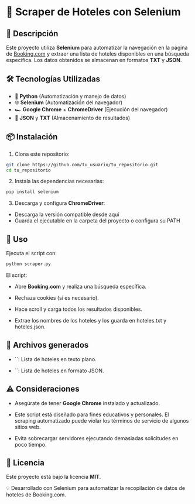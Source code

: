 # 🏨 Scraper de Hoteles con Selenium

## 🚀 Descripción

Este proyecto utiliza **Selenium** para automatizar la navegación en la página de [Booking.com](https://www.booking.com) y extraer una lista de hoteles disponibles en una búsqueda específica. Los datos obtenidos se almacenan en formatos **TXT** y **JSON**.

## 🛠 Tecnologías Utilizadas

- 🐍 **Python** (Automatización y manejo de datos)
- 🌐 **Selenium** (Automatización del navegador)
- 🏎 **Google Chrome** + **ChromeDriver** (Ejecución del navegador)
- 📄 **JSON** y **TXT** (Almacenamiento de resultados)

## 📦 Instalación

1. Clona este repositorio:
```bash
git clone https://github.com/tu_usuario/tu_repositorio.git
cd tu_repositorio
```
2. Instala las dependencias necesarias:
```bash
pip install selenium
```

3. Descarga y configura **ChromeDriver**:

- Descarga la versión compatible desde aquí
- Guarda el ejecutable en la carpeta del proyecto o configura su PATH

## 🔧 Uso

Ejecuta el script con:
```bash
python scraper.py
```
El script:

- Abre **Booking.com** y realiza una búsqueda específica.

- Rechaza cookies (si es necesario).

- Hace scroll y carga todos los resultados disponibles.

- Extrae los nombres de los hoteles y los guarda en hoteles.txt y hoteles.json.

## 📂 Archivos generados

- ``: Lista de hoteles en texto plano.

- ``: Lista de hoteles en formato JSON.

## ⚠️ Consideraciones

- Asegúrate de tener **Google Chrome** instalado y actualizado.

- Este script está diseñado para fines educativos y personales. El scraping automatizado puede violar los términos de servicio de algunos sitios web.

- Evita sobrecargar servidores ejecutando demasiadas solicitudes en poco tiempo.

## 📜 Licencia

Este proyecto está bajo la licencia **MIT**.

💡 Desarrollado con Selenium para automatizar la recopilación de datos de hoteles de Booking.com.


